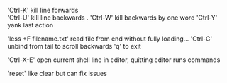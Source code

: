 

'Ctrl-K' kill line forwards  
'Ctrl-U' kill line backwards . 
'Ctrl-W' kill backwards by one word
'Ctrl-Y' yank last action

'less +F filename.txt' read file from end without fully loading...
'Ctrl-C' unbind from tail to scroll backwards
'q' to exit

'Ctrl-X-E' open current shell line in editor, quitting editor runs commands

'reset' like clear but can fix issues

